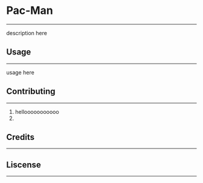 # Pac-Man
---
description here

## Usage
---
usage here

## Contributing 
---
1. hellooooooooooo
2.

## Credits
---

## Liscense
---
 
